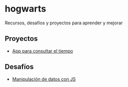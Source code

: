 # hogwarts

Recursos, desafíos y proyectos para aprender y mejorar

## Proyectos

- [App para consultar el tiempo](projects/tiempo/app-consultar-el-tiempo.md)

## Desafíos

- [Manipulación de datos con JS](challenges/data-manipulation/data-manipulation.md)
